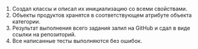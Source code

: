 1. Создал классы и описал их инициализацию со всеми свойствами.
2. Объекты продуктов хранятся в соответствующем атрибуте объекта категории.
3. Результат выполнения всего задания залил на GitHub и сдал в виде ссылки на репозиторий.
4. Все написанные тесты выполняются без ошибок.